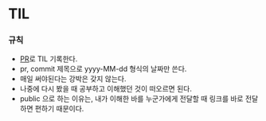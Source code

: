 # TIL

### 규칙
- [PR](https://github.com/jjm159/TIL/pulls?q=is%3Apr+is%3Aclosed)로 TIL 기록한다.
- pr, commit 제목으로 yyyy-MM-dd 형식의 날짜만 쓴다.
- 매일 써야된다는 강박은 갖지 않는다.
- 나중에 다시 봤을 때 공부하고 이해했던 것이 떠오르면 된다.
- public 으로 하는 이유는, 내가 이해한 바를 누군가에게 전달할 때 링크를 바로 전달하면 편하기 때문이다.